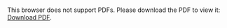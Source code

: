 <object data="christ-in-song/CIS1908pdfs/081.pdf" type="application/pdf" width="100%" height="1024px">
    <embed src="christ-in-song/CIS1908pdfs/081.pdf">
        <p>This browser does not support PDFs. Please download the PDF to view it: <a href="christ-in-song/CIS1908pdfs/081.pdf">Download PDF</a>.</p>
    </embed>
</object>
